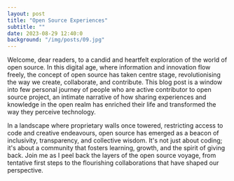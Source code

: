 ```yaml
---
layout: post
title: "Open Source Experiences"
subtitle: ""
date: 2023-08-29 12:40:0
background: "/img/posts/09.jpg"
---
```


Welcome, dear readers, to a candid and heartfelt exploration of the world of open source. In this digital age, where information and innovation flow freely, the concept of open source has taken centre stage, revolutionising the way we create, collaborate, and contribute. This blog post is a window into few personal journey of people who are active contributor to open source project, an intimate narrative of how sharing experiences and knowledge in the open realm has enriched their life and transformed the way they perceive technology.

In a landscape where proprietary walls once towered, restricting access to code and creative endeavours, open source has emerged as a beacon of inclusivity, transparency, and collective wisdom. It's not just about coding; it's about a community that fosters learning, growth, and the spirit of giving back. Join me as I peel back the layers of the open source voyage, from tentative first steps to the flourishing collaborations that have shaped our perspective.

